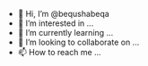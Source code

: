 - 👋 Hi, I’m @bequshabeqa
- 👀 I’m interested in ...
- 🌱 I’m currently learning ...
- 💞️ I’m looking to collaborate on ...
- 📫 How to reach me ...

<!---
bequshabeqa/bequshabeqa is a ✨ special ✨ repository because its `README.md` (this file) appears on your GitHub profile.
You can click the Preview link to take a look at your changes.
--->
